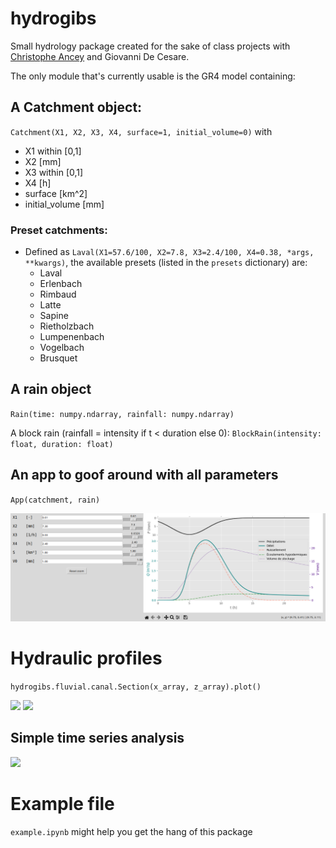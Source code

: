 # hydrogibs

Small hydrology package created for the sake of class projects with [Christophe Ancey](https://fr.ancey.ch/ "fr.ancey.ch") and Giovanni De Cesare.

The only module that's currently usable is the GR4 model containing:

## A Catchment object:

`Catchment(X1, X2, X3, X4, surface=1, initial_volume=0)` with

* X1 within [0,1]
* X2 [mm]
* X3 within [0,1]
* X4 [h]
* surface [km^2]
* initial_volume [mm]

### Preset catchments:

* Defined as `Laval(X1=57.6/100, X2=7.8, X3=2.4/100, X4=0.38, *args, **kwargs)`, the available presets (listed in the `presets` dictionary) are:
  * Laval
  * Erlenbach
  * Rimbaud
  * Latte
  * Sapine
  * Rietholzbach
  * Lumpenenbach
  * Vogelbach
  * Brusquet

## A rain object

 `Rain(time: numpy.ndarray, rainfall: numpy.ndarray)`

A block rain (rainfall = intensity if t < duration else 0): `BlockRain(intensity: float, duration: float)`

## An app to goof around with all parameters

 `App(catchment, rain)`

<img src="hydrogibs/floods/GR4.png">

# Hydraulic profiles

```hydrogibs.fluvial.canal.Section(x_array, z_array).plot()```

<img src="hydrogibs/fluvial/profiles/closedprofile.png">
<img src="hydrogibs/fluvial/profiles/profile_app.png">


## Simple time series analysis

<img src="hydrogibs/extreme/fréchet.png">

# Example file

`example.ipynb` might help you get the hang of this package
